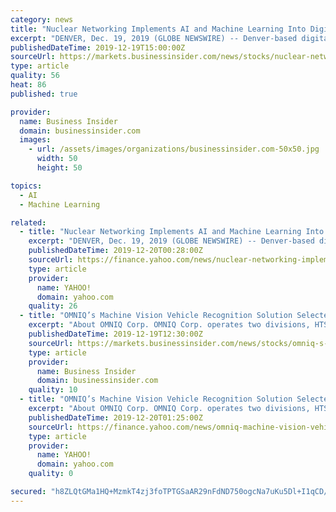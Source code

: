 ```yaml
---
category: news
title: "Nuclear Networking Implements AI and Machine Learning Into Digital Advertising Strategy"
excerpt: "DENVER, Dec. 19, 2019 (GLOBE NEWSWIRE) -- Denver-based digital marketing agency Nuclear Networking has implemented AI and machine learning tools into its digital advertising strategy, allowing for 24/7 competitor monitoring and better budget spending. “At Nuclear Networking, our core digital advertising managers have a high level of business ..."
publishedDateTime: 2019-12-19T15:00:00Z
sourceUrl: https://markets.businessinsider.com/news/stocks/nuclear-networking-implements-ai-and-machine-learning-into-digital-advertising-strategy-1028776454
type: article
quality: 56
heat: 86
published: true

provider:
  name: Business Insider
  domain: businessinsider.com
  images:
    - url: /assets/images/organizations/businessinsider.com-50x50.jpg
      width: 50
      height: 50

topics:
  - AI
  - Machine Learning

related:
  - title: "Nuclear Networking Implements AI and Machine Learning Into Digital Advertising Strategy"
    excerpt: "DENVER, Dec. 19, 2019 (GLOBE NEWSWIRE) -- Denver-based digital marketing agency Nuclear Networking has implemented AI and machine learning tools into its digital advertising strategy, allowing for 24/7 competitor monitoring and better budget spending. “At Nuclear Networking, our core digital advertising managers have a high level of business ..."
    publishedDateTime: 2019-12-20T00:28:00Z
    sourceUrl: https://finance.yahoo.com/news/nuclear-networking-implements-ai-machine-160010919.html
    type: article
    provider:
      name: YAHOO!
      domain: yahoo.com
    quality: 26
  - title: "OMNIQ’s Machine Vision Vehicle Recognition Solution Selected for Security and Parking Management at Large Macau Casino"
    excerpt: "About OMNIQ Corp. OMNIQ Corp. operates two divisions, HTS Image Processing and Quest Solution. HTS Image Processing is a leading provider of computer vision image processing-based solutions using patented and proprietary AI technology to provide real-time surveillance and monitoring for homeland security, traffic & parking management ..."
    publishedDateTime: 2019-12-19T12:30:00Z
    sourceUrl: https://markets.businessinsider.com/news/stocks/omniq-s-machine-vision-vehicle-recognition-solution-selected-for-security-and-parking-management-at-large-macau-casino-1028775687
    type: article
    provider:
      name: Business Insider
      domain: businessinsider.com
    quality: 10
  - title: "OMNIQ’s Machine Vision Vehicle Recognition Solution Selected for Security and Parking Management at Large Macau Casino"
    excerpt: "About OMNIQ Corp. OMNIQ Corp. operates two divisions, HTS Image Processing and Quest Solution. HTS Image Processing is a leading provider of computer vision image processing-based solutions using patented and proprietary AI technology to provide real-time surveillance and monitoring for homeland security, traffic & parking management ..."
    publishedDateTime: 2019-12-20T01:25:00Z
    sourceUrl: https://finance.yahoo.com/news/omniq-machine-vision-vehicle-recognition-133010570.html
    type: article
    provider:
      name: YAHOO!
      domain: yahoo.com
    quality: 0

secured: "h8ZLQtGMa1HQ+MzmkT4zj3foTPTGSaAR29nFdND750ogcNa7uKu5Dl+I1qCD/VD/bpflhHaVBk4z27CrrWJGQxp496fKcaLOfi2X0GFNq38cjjOgMg9AeQJid7AAJCNCd1wCwdIDnERHCmjfP3sXgIOCGDr2DO7/pi8oN5hFKJU8tKAmeqKh3pIjVkKLXpbYmOi+9XREacrj44mLnIx/mHQe4bDV8deanlO7qk2+SdhUZ/hrXX5rwGpHvWM/xgaijlpkfB3luf8LXFH7ThDL4w==;Ffg9iUnlcG9Jh/v8CgwXeA=="
---
```


